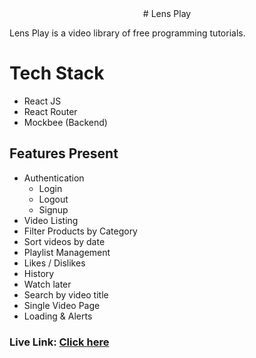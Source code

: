 <div align="center">
# Lens Play
</div>

Lens Play is a video library of free programming tutorials.

# Tech Stack

- React JS
- React Router
- Mockbee (Backend)

## Features Present

- Authentication
  - Login
  - Logout
  - Signup
- Video Listing
- Filter Products by Category
- Sort videos by date
- Playlist Management
- Likes / Dislikes
- History
- Watch later
- Search by video title
- Single Video Page
- Loading & Alerts

### Live Link: [Click here](https://lens-play-git-refactor-devananth.vercel.app/)
